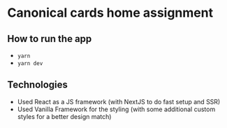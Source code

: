 # Canonical cards home assignment

## How to run the app

- `yarn`
- `yarn dev`

## Technologies

- Used React as a JS framework (with NextJS to do fast setup and SSR)
- Used Vanilla Framework for the styling (with some additional custom styles for a better design match)
